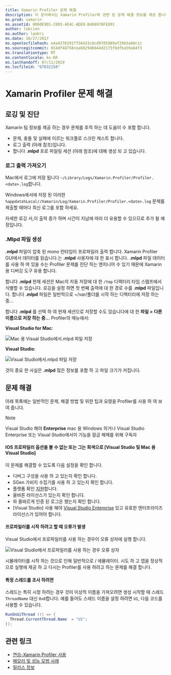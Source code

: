 ```yaml
---
title: Xamarin Profiler 문제 해결
description: 이 문서에서는 Xamarin Profiler와 관련 된 문제 해결 정보를 제공 합니다. 관련 항목 로깅 및 진단, IDE 및 기타 항목을 설명 합니다.
ms.prod: xamarin
ms.assetid: 0060E9D1-C003-4E4C-ADE8-B406978FE891
author: lobrien
ms.author: laobri
ms.date: 10/27/2017
ms.openlocfilehash: e4a4376291ff56433c8cd9785989af2983a80c1c
ms.sourcegitcommit: 654df48758cea602946644d2175fbdfba59a64f3
ms.translationtype: MT
ms.contentlocale: ko-KR
ms.lasthandoff: 07/11/2019
ms.locfileid: "67832158"
---
```

# <a name="xamarin-profiler-troubleshooting"></a>Xamarin Profiler 문제 해결

## <a name="logging-and-diagnostics"></a>로깅 및 진단

Xamarin 팀 정보를 제공 하는 경우 문제를 추적 하는 데 도움이 수 포함 합니다.

- 문제, 충돌 및 실패에 이르는 워크플로 스크린 캐스트 합니다.
- 로그 출력 (아래 참조)입니다.
- 합니다 **.mlpd** 프로 파일링 세션 (아래 참조)에 대해 생성 되 고 있습니다.

### <a name="getting-log-outputs"></a>로그 출력 가져오기

Mac에서 로그에 저장 됩니다 `~/Library/Logs/Xamarin.Profiler/Profiler.<date>.log`합니다.

Windows에서에 저장 된 이러한 `%appdata%Local//Xamarin/Log/Xamarin.Profiler/Profiler.<date>.log` 문제를 제출할 때마다 최신 로그를 포함 하세요.

자세한 로깅 서,이 출력 증가 하며 시간이 지남에 따라 더 유용할 수 있으므로 추가 될 예정입니다.

<a name="gen_mlpd" />

### <a name="generating-mlpd-files"></a>.Mlpd 파일 생성

**.mlpd** 파일이 압축 된 mono 런타임이 프로파일러 출력 합니다. Xamarin Profiler GUI에서 데이터를 읽습니다.는 **.mlpd** 사용자에 대 한 표시 합니다. **.mlpd** 파일 데이터를 사용 하 여 있을 수는 Profiler 문제를 진단 하는 엔지니어 수 있기 때문에 Xamarin 용 디버깅 도구 유용 합니다.

합니다 **.mlpd** 현재 세션은 Mac의 자동 저장에 대 한 `/tmp` 디렉터리 타임 스탬프에서 식별할 수 있습니다. 로깅을 설정 하면 첫 번째 출력에 대 한 경로 수를 **.mlpd** 파일입니다. 합니다 **.mlpd** 파일은 일반적으로 ~/var/폴더를 시작 하는 디렉터리에 저장 하는 중...

합니다 **.mlpd** 를 선택 하 여 현재 세션으로 저장할 수도 있습니다에 대 한 **파일 > 다른 이름으로 저장 하는 중...** Profiler의 메뉴에서:

**Visual Studio for Mac**:

![](troubleshooting-images/image17.png "Mac 용 Visual Studio에서.mlpd 파일 저장")

**Visual Studio**:

![](troubleshooting-images/image17-vs.png "Visual Studio에서.mlpd 파일 저장")

것이 중요 한 사실은 **.mlpd** 많은 정보를 포함 하 고 파일 크기가 커집니다.

## <a name="troubleshooting"></a>문제 해결

아래 목록에는 일반적인 문제, 해결 방법 및 위한 팁과 요령을 Profiler를 사용 하 여 보여 줍니다.

> [!NOTE]
> Visual Studio 해야 **Enterprise** mac 용 Windows 하거나 Visual Studio Enterprise 또는 Visual Studio에서이 기능을 잠금 해제를 위해 구독자

#### <a name="i-cant-see-the-ios-profiler-option-or-it-is-greyed-out-visual-studio-and-visual-studio-for-mac"></a>IOS 프로파일러 옵션을 볼 수 없는 또는 그는 회색으로 [Visual Studio 및 Mac 용 Visual Studio]

이 문제를 해결할 수 있도록 다음 설정을 확인 합니다.

- 디버그 구성을 사용 하 고 있는지 확인 합니다.
- SGen 가비지 수집기를 사용 하 고 있는지 확인 합니다.
- 플랫폼 확인 [지원](~/tools/profiler/index.md#Profiler_Support)합니다.
- 올바른 라이선스가 있는지 확인 합니다.
- 와 올바르게 인증 된 로그온 했는지 확인 합니다.
- [Visual Studio] 사용 해야 [Visual Studio Enterprise](https://visualstudio.microsoft.com/vs/enterprise/) 있고 유효한 엔터프라이즈 라이선스가 있어야 합니다.

#### <a name="i-get-an-error-when-i-try-to-launch-the-profiler"></a>프로파일러를 시작 하려고 할 때 오류가 발생

Visual Studio에서 프로파일러를 사용 하는 경우이 오류 상자에 실행 합니다.

![](troubleshooting-images/error.png "Visual Studio에서 프로파일러를 사용 하는 경우 오류 상자")

시뮬레이터를 시작 하는 것으로 인해 일반적으로 / 에뮬레이터. 시도 하 고 앱을 정상적으로 실행에 제공 하 고 다시는 Profiler를 사용 하려고 하는 문제를 해결 합니다.

#### <a name="to-watch-a-specific-thread"></a>특정 스레드를 조사 하려면

스레드는 특히 시청 하려는 경우 것이 이상적 이름을 가져오려면 생성 시작할 때 스레드 `ThreadName` 대신 `0x0`합니다. 예를 들어도 스레드 이름을 설정 하려면 `UI`, 다음 코드를 사용할 수 있습니다.

```csharp
RunOnUiThread (() => {
  Thread.CurrentThread.Name  = "UI";
});
```

## <a name="related-links"></a>관련 링크

- [연습-Xamarin Profiler 사용](~/tools/profiler/index.md)
- [메모리 및 성능 모범 사례](~/cross-platform/deploy-test/memory-perf-best-practices.md)
- [릴리스 정보](https://developer.xamarin.com/releases/profiler/preview/)
